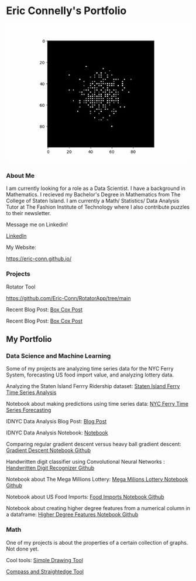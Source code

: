 
# Eric Connelly's Portfolio




![cool gif](noise_binom_long_long_0.91_pulse_grey.gif)






### About Me
I am currently looking for a role as a Data Scientist. I have a background in Mathematics. I recieved my Bachelor's Degree in Mathematics from The College of Staten Island. 
I am currently a Math/ Statistics/ Data Analysis Tutor at The Fashion Institute of Technology where I also contribute puzzles to their newsletter.



Message me on Linkedin!

[LinkedIn](https://www.linkedin.com/in/eric-connelly-685525212/)


My Website:

https://eric-conn.github.io/



### Projects

Rotator Tool

https://github.com/Eric-Conn/RotatorApp/tree/main















Recent Blog Post:
[Box Cox Post](https://eric-conn.github.io/BoxCoxPost/final/BoxCoxPost_final_post)







<!--## Resume

Check out my resume:

[My Resume](https://github.com/Eric-Conn/Resume/blob/main/Eric_Connelly_Resume.pdf)
-->





Recent Blog Post:
[Box Cox Post](https://eric-conn.github.io/BoxCoxPost/final/BoxCoxPost_final_post)


## My Portfolio

### Data Science and Machine Learning

Some of my projects are analyzing time series data for the NYC Ferry System, forecasting US food import value, and analyzing lottery data.


Analyzing the Staten Island Ferrry Ridership dataset:
[Staten Island Ferry Time Series Analysis](https://github.com/Eric-Conn/StatenIslandFerryProject/blob/main/StatenIslandFerry_Notebook.ipynb)


Notebook about making predictions using time series data: 
[NYC Ferry Time Series Forecasting](https://github.com/Eric-Conn/NYCFerryData_TimeSeriesForecasting/blob/master/FerryDataFinalReport.ipynb)

IDNYC Data Analysis Blog Post:
[Blog Post](https://eric-conn.github.io/IDNYC_Post)


IDNYC Data Analysis Notebook:
[Notebook](https://github.com/Eric-Conn/IDNYC_Project/blob/main/IDNYC_Notebook.ipynb)



Comparing regular gradient descent versus heavy ball gradient descent:
[Gradient Descent Notebook Github](https://github.com/Eric-Conn/GradientDescent/blob/master/GradientDescent.ipynb)

Handwritten digit classifier using Convolutional Neural Networks : 
[Handwritten Digit Recognizer Github](https://github.com/Eric-Conn/DigitRecognizer/blob/master/digitrecognizer.ipynb)




Notebook about The Mega Millions Lottery:
[Mega Milions Lottery Notebook Github](https://github.com/Eric-Conn/MegaMillionsAnalysisProject/blob/master/Lottery_Notebook.ipynb)


Notebook about US Food Imports:
[Food Imports Notebook Github](https://github.com/Eric-Conn/USFoodmportsProject/blob/master/FoodImportsNotebook.ipynb)


Notebook about creating higher degree features from a numerical column in a dataframe: 
[Higher Degree Features Notebook Github](https://github.com/Eric-Conn/CreatePolynomialFeatures/blob/master/createpolyfeatures.ipynb)




### Math

One of my projects is about the properties of a certain collection of graphs. Not done yet.

Cool tools:
[Simple Drawing Tool](https://eric-conn.github.io/DrawingApp/index3.html)



[Compass and Straightedge Tool](https://eric-conn.github.io/CompassStraightEdgeTool.html)
